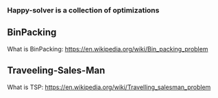 ### Happy-solver is a collection of optimizations

## BinPacking

What is BinPacking: https://en.wikipedia.org/wiki/Bin_packing_problem

## Traveeling-Sales-Man

What is TSP: https://en.wikipedia.org/wiki/Travelling_salesman_problem
